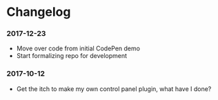 # Changelog

### 2017-12-23

- Move over code from initial CodePen demo
- Start formalizing repo for development

### 2017-10-12

- Get the itch to make my own control panel plugin, what have I done?
